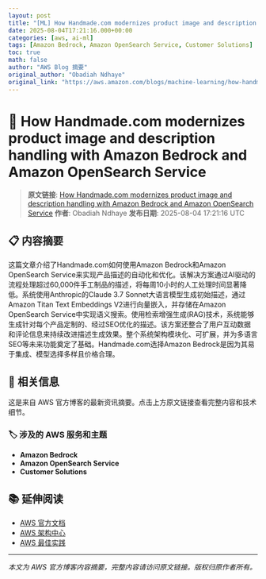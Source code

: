 ```yaml
---
layout: post
title: "[ML] How Handmade.com modernizes product image and description handling with Amazon Bedrock and Amazon OpenSearch Service"
date: 2025-08-04T17:21:16.000+00:00
categories: [aws, ai-ml]
tags: [Amazon Bedrock, Amazon OpenSearch Service, Customer Solutions]
toc: true
math: false
author: "AWS Blog 摘要"
original_author: "Obadiah Ndhaye"
original_link: "https://aws.amazon.com/blogs/machine-learning/how-handmade-com-modernizes-product-image-and-description-handling-with-amazon-bedrock-and-amazon-opensearch-service/"
---
```


# 🤖 How Handmade.com modernizes product image and description handling with Amazon Bedrock and Amazon OpenSearch Service

> **原文链接**: [How Handmade.com modernizes product image and description handling with Amazon Bedrock and Amazon OpenSearch Service](https://aws.amazon.com/blogs/machine-learning/how-handmade-com-modernizes-product-image-and-description-handling-with-amazon-bedrock-and-amazon-opensearch-service/)
> **作者**: Obadiah Ndhaye
> **发布日期**: 2025-08-04 17:21:16 UTC

## 📋 内容摘要

这篇文章介绍了Handmade.com如何使用Amazon Bedrock和Amazon OpenSearch Service来实现产品描述的自动化和优化。该解决方案通过AI驱动的流程处理超过60,000件手工制品的描述，将每周10小时的人工处理时间显著降低。系统使用Anthropic的Claude 3.7 Sonnet大语言模型生成初始描述，通过Amazon Titan Text Embeddings V2进行向量嵌入，并存储在Amazon OpenSearch Service中实现语义搜索。使用检索增强生成(RAG)技术，系统能够生成针对每个产品定制的、经过SEO优化的描述。该方案还整合了用户互动数据和评论信息来持续改进描述生成效果。整个系统架构模块化、可扩展，并为多语言SEO等未来功能奠定了基础。Handmade.com选择Amazon Bedrock是因为其易于集成、模型选择多样且价格合理。

## 🔗 相关信息

这是来自 AWS 官方博客的最新资讯摘要。点击上方原文链接查看完整内容和技术细节。

### 🏷️ 涉及的 AWS 服务和主题

- **Amazon Bedrock**
- **Amazon OpenSearch Service**
- **Customer Solutions**

## 📚 延伸阅读

- [AWS 官方文档](https://docs.aws.amazon.com/)
- [AWS 架构中心](https://aws.amazon.com/architecture/)
- [AWS 最佳实践](https://aws.amazon.com/architecture/well-architected/)

---

*本文为 AWS 官方博客内容摘要，完整内容请访问原文链接。版权归原作者所有。*